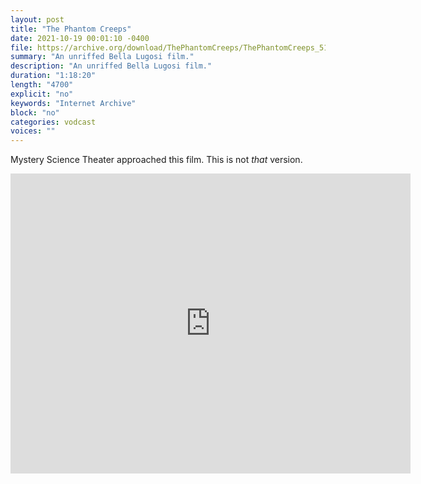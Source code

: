 ```yaml
---
layout: post
title: "The Phantom Creeps"
date: 2021-10-19 00:01:10 -0400
file: https://archive.org/download/ThePhantomCreeps/ThePhantomCreeps_512kb.mp4
summary: "An unriffed Bella Lugosi film."
description: "An unriffed Bella Lugosi film."
duration: "1:18:20"
length: "4700"
explicit: "no" 
keywords: "Internet Archive"
block: "no" 
categories: vodcast
voices: ""
---
```


Mystery Science Theater approached this film.  This is not *that* version.

<iframe src="https://archive.org/embed/ThePhantomCreeps" width="640" height="480" frameborder="0" webkitallowfullscreen="true" mozallowfullscreen="true" allowfullscreen></iframe>





















